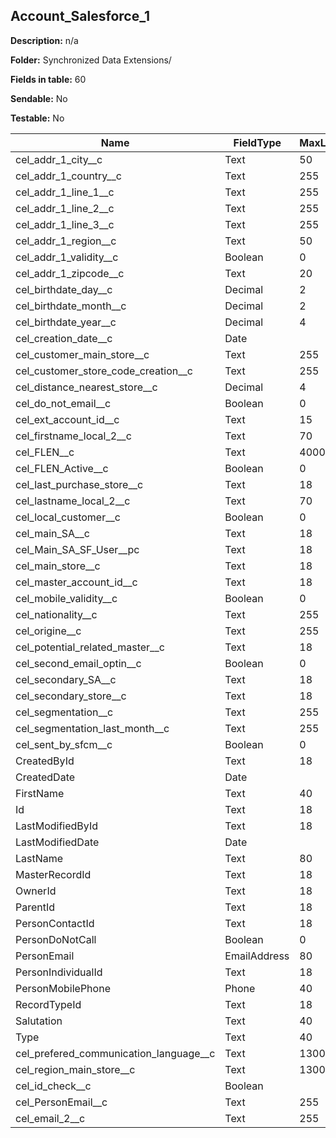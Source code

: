 ## Account_Salesforce_1

**Description:** n/a

**Folder:** Synchronized Data Extensions/

**Fields in table:** 60

**Sendable:** No

**Testable:** No

| Name | FieldType | MaxLength | IsPrimaryKey | IsNullable | DefaultValue |
| --- | --- | --- | --- | --- | --- |
| cel_addr_1_city__c | Text | 50 | - | + |  |
| cel_addr_1_country__c | Text | 255 | - | + |  |
| cel_addr_1_line_1__c | Text | 255 | - | + |  |
| cel_addr_1_line_2__c | Text | 255 | - | + |  |
| cel_addr_1_line_3__c | Text | 255 | - | + |  |
| cel_addr_1_region__c | Text | 50 | - | + |  |
| cel_addr_1_validity__c | Boolean | 0 | - | + |  |
| cel_addr_1_zipcode__c | Text | 20 | - | + |  |
| cel_birthdate_day__c | Decimal | 2 | - | + |  |
| cel_birthdate_month__c | Decimal | 2 | - | + |  |
| cel_birthdate_year__c | Decimal | 4 | - | + |  |
| cel_creation_date__c | Date |  | - | + |  |
| cel_customer_main_store__c | Text | 255 | - | + |  |
| cel_customer_store_code_creation__c | Text | 255 | - | + |  |
| cel_distance_nearest_store__c | Decimal | 4 | - | + |  |
| cel_do_not_email__c | Boolean | 0 | - | + |  |
| cel_ext_account_id__c | Text | 15 | - | + |  |
| cel_firstname_local_2__c | Text | 70 | - | + |  |
| cel_FLEN__c | Text | 4000 | - | + |  |
| cel_FLEN_Active__c | Boolean | 0 | - | + |  |
| cel_last_purchase_store__c | Text | 18 | - | + |  |
| cel_lastname_local_2__c | Text | 70 | - | + |  |
| cel_local_customer__c | Boolean | 0 | - | + |  |
| cel_main_SA__c | Text | 18 | - | + |  |
| cel_Main_SA_SF_User__pc | Text | 18 | - | + |  |
| cel_main_store__c | Text | 18 | - | + |  |
| cel_master_account_id__c | Text | 18 | - | + |  |
| cel_mobile_validity__c | Boolean | 0 | - | + |  |
| cel_nationality__c | Text | 255 | - | + |  |
| cel_origine__c | Text | 255 | - | + |  |
| cel_potential_related_master__c | Text | 18 | - | + |  |
| cel_second_email_optin__c | Boolean | 0 | - | + |  |
| cel_secondary_SA__c | Text | 18 | - | + |  |
| cel_secondary_store__c | Text | 18 | - | + |  |
| cel_segmentation__c | Text | 255 | - | + |  |
| cel_segmentation_last_month__c | Text | 255 | - | + |  |
| cel_sent_by_sfcm__c | Boolean | 0 | - | + |  |
| CreatedById | Text | 18 | - | + |  |
| CreatedDate | Date |  | - | + |  |
| FirstName | Text | 40 | - | + |  |
| Id | Text | 18 | + | - |  |
| LastModifiedById | Text | 18 | - | + |  |
| LastModifiedDate | Date |  | - | + |  |
| LastName | Text | 80 | - | + |  |
| MasterRecordId | Text | 18 | - | + |  |
| OwnerId | Text | 18 | - | + |  |
| ParentId | Text | 18 | - | + |  |
| PersonContactId | Text | 18 | - | + |  |
| PersonDoNotCall | Boolean | 0 | - | + |  |
| PersonEmail | EmailAddress | 80 | - | + |  |
| PersonIndividualId | Text | 18 | - | + |  |
| PersonMobilePhone | Phone | 40 | - | + |  |
| RecordTypeId | Text | 18 | - | + |  |
| Salutation | Text | 40 | - | + |  |
| Type | Text | 40 | - | + |  |
| cel_prefered_communication_language__c | Text | 1300 | - | + |  |
| cel_region_main_store__c | Text | 1300 | - | + |  |
| cel_id_check__c | Boolean |  | - | + |  |
| cel_PersonEmail__c | Text | 255 | - | + |  |
| cel_email_2__c | Text | 255 | - | + |  |
